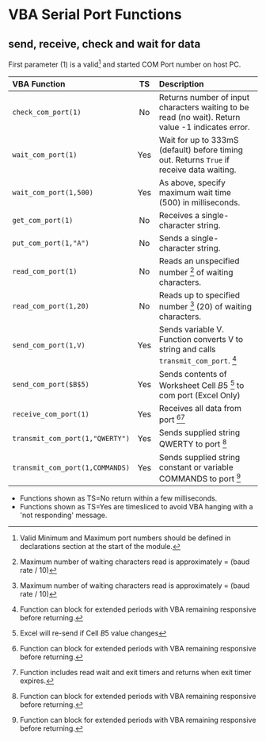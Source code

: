 # VBA Serial Port Functions
## send, receive, check and wait for data

First parameter (1) is a valid[^1] and started COM Port number on host PC.

| VBA Function                    |  TS  | Description                                                                                                   |
| :-------------------------------|:----:| :-------------------------------------------------------------------------------------------------------------|
| `check_com_port(1)`             | No   | Returns number of input characters waiting to be read (no wait). Return value -1 indicates error.             |
| `wait_com_port(1)`              | Yes  | Wait for up to 333mS (default) before timing out. Returns `True` if receive data waiting.                     |
| `wait_com_port(1,500)`          | Yes  | As above, specify maximum wait time (500) in milliseconds.                                                    |
| `get_com_port(1)`               | No   | Receives a single-character string.                                                                           |
| `put_com_port(1,"A")`           | No   | Sends a single-character string.                                                                              |
| `read_com_port(1)`              | No   | Reads an unspecified number [^2] of waiting characters.                                                       |
| `read_com_port(1,20)`           | No   | Reads up to specified number [^2] (20) of waiting characters.                                                 |
| `send_com_port(1,V)`            | Yes  | Sends variable V. Function converts V to string and calls `transmit_com_port`. [^4]                           |
| `send_com_port($B$5)`           | Yes  | Sends contents of Worksheet Cell $B$5 [^5] to com port (Excel Only)                                           |
| `receive_com_port(1)`           | Yes  | Receives all data from port [^4][^3]                                                                          |
| `transmit_com_port(1,"QWERTY")` | Yes  | Sends supplied string QWERTY to port [^4]                                                                     |
| `transmit_com_port(1,COMMANDS)` | Yes  | Sends supplied string constant or variable COMMANDS to port [^4]                                              |

* Functions shown as TS=No return within a few milliseconds. 
* Functions shown as TS=Yes are timesliced to avoid VBA hanging with a 'not responding' message.

[^1]:  Valid Minimum and Maximum port numbers should be defined in declarations section at the start of the module. 

[^2]:  Maximum number of waiting characters read is approximately = (baud rate / 10)  
       
[^3]:  Function includes read wait and exit timers and returns when exit timer expires.  

[^4]:  Function can block for extended periods with VBA remaining responsive before returning. 

[^5]:  Excel will re-send if Cell $B$5 value changes
